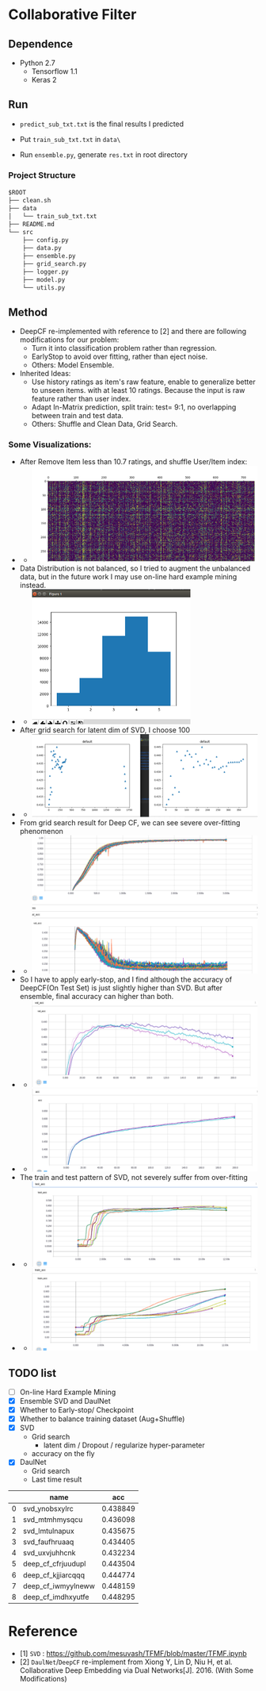 # Collaborative Filter

## Dependence
- Python 2.7
    - Tensorflow 1.1 
    - Keras 2

## Run

- `predict_sub_txt.txt` is the final results I predicted


- Put `train_sub_txt.txt` in `data\`
- Run `ensemble.py`, generate `res.txt` in root directory
### Project Structure
```
$ROOT
├── clean.sh
├── data
│   └── train_sub_txt.txt
├── README.md
└── src
    ├── config.py
    ├── data.py
    ├── ensemble.py
    ├── grid_search.py
    ├── logger.py
    ├── model.py
    └── utils.py
```
## Method 
- DeepCF re-implemented  with reference to [2] and there are  following modifications for our problem:
  - Turn it into classification problem rather than regression.
  - EarlyStop to avoid over fitting, rather than eject noise.
  - Others:  Model Ensemble.
- Inherited Ideas:
  - Use history ratings as item's raw feature, enable to  generalize better to unseen items. with at least 10 ratings.  Because the input is raw feature rather than user index.
  - Adapt In-Matrix prediction, split train: test= 9:1, no overlapping between train and test data.
  - Others: Shuffle and Clean Data, Grid Search.
### Some Visualizations:
- After Remove Item less than 10.7 ratings, and shuffle User/Item index:
- - ![cleaned_data](doc/cleaned_data.png)
- Data Distribution is not balanced, so I tried to augment the unbalanced data, but in the future work I may use on-line hard example mining instead. 
- - ![data_dist](doc/data_dist.png)
- After grid search for latent dim of SVD, I choose 100
- - ![svd_search_dim](doc/svd_search_dim.png)
- From grid search result for Deep CF, we can see severe over-fitting phenomenon
- - ![deep_grid_search_overfit](doc/deep_grid_search_overfit.png)
- So I have to apply early-stop, and I find although the accuracy of DeepCF(On Test Set)  is just slightly higher than SVD. But after ensemble, final accuracy can higher than both.
- - ![deep_test](doc/deep_test.png)
- - ![deep_train](doc/deep_train.png)
- The train and test pattern of SVD, not severely  suffer from over-fitting
- - ![svd_test](doc/svd_test.png)
- - ![svd_train](doc/svd_train.png)

## TODO list
- [ ] On-line Hard Example Mining
- [x] Ensemble SVD and DaulNet 
- [x] Whether to Early-stop/ Checkpoint
- [x] Whether to balance training dataset (Aug+Shuffle)
- [x] SVD 
    - Grid search 
        - latent dim / Dropout / regularize hyper-parameter 
    - accuracy on the fly
- [x] DaulNet
    - Grid search
    - Last time result
    
|      | name               | acc      |
| ---- | ------------------ | -------- |
| 0    | svd_ynobsxylrc     | 0.438849 |
| 1    | svd_mtmhmysqcu     | 0.436098 |
| 2    | svd_lmtulnapux     | 0.435675 |
| 3    | svd_faufhruaaq     | 0.434405 |
| 4    | svd_uxvjuhhcnk     | 0.432234 |
| 5    | deep_cf_cfrjuudupl | 0.443504 |
| 6    | deep_cf_kjjiarcqqq | 0.444774 |
| 7    | deep_cf_iwmyylneww | 0.448159 |
| 8    | deep_cf_imdhxyutfe | 0.448295 |


# Reference
- [1] `SVD` : https://github.com/mesuvash/TFMF/blob/master/TFMF.ipynb 
- [2] `DaulNet`/`DeepCF` re-implement from Xiong Y, Lin D, Niu H, et al. Collaborative Deep Embedding via Dual Networks[J]. 2016. (With Some Modifications)